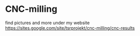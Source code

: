 # CNC-milling
find pictures and more under my website https://sites.google.com/site/tsrprojekt/cnc-milling/cnc-results
